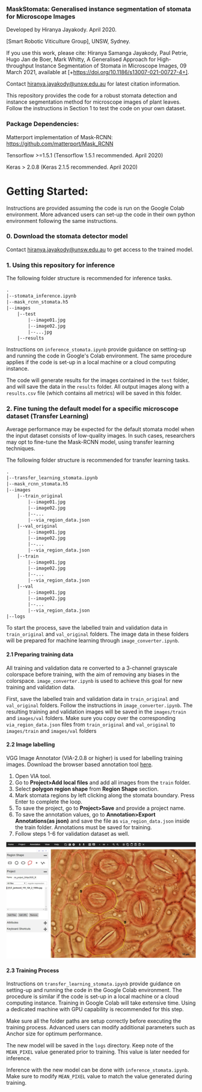 ### MaskStomata: Generalised instance segmentation of stomata for Microscope Images

Developed by Hiranya Jayakody. April 2020.

[Smart Robotic Viticulture Group], UNSW, Sydney.

If you use this work, please cite: Hiranya Samanga Jayakody, Paul Petrie, Hugo Jan de Boer, Mark Whitty, A Generalised Approach for High-throughput Instance Segmentation of Stomata in Microscope Images, 09 March 2021, available at [+https://doi.org/10.1186/s13007-021-00727-4+].

Contact hiranya.jayakody@unsw.edu.au for latest citation information.


This repository provides the code for a robust stomata detection and instance segmentation method for microscope images of plant leaves. Follow the instructions in Section 1 to test the code on your own dataset.

### Package Dependencies:

Matterport implementation of Mask-RCNN: https://github.com/matterport/Mask_RCNN

Tensorflow >=1.5.1 (Tensorflow 1.5.1 recommended. April 2020)

Keras > 2.0.8 (Keras 2.1.5 recommended. April 2020)

# Getting Started:

Instructions are provided assuming the code is run on the Google Colab environment. More advanced users can set-up the code in their own python environment following the same instructions.

### 0. Download the stomata detector model

Contact hiranya.jayakody@unsw.edu.au to get access to the trained model.

### 1. Using this repository for inference

The following folder structure is recommended for inference tasks.
```
.
|--stomata_inference.ipynb
|--mask_rcnn_stomata.h5
|--images
    |--test
        |--image01.jpg
        |--image02.jpg
        |--...jpg
    |--results
``` 
Instructions on ```inference_stomata.ipynb``` provide guidance on setting-up and running the code in Google's Colab environment. The same procedure applies if the code is set-up in a local machine or a cloud computing instance.

The code will generate results for the images contained in the ```test``` folder, and will save the data in the ```results``` folder. All output images along with a ```results.csv``` file (which contains all metrics) will be saved in this folder.

### 2. Fine tuning the default model for a specific microscope dataset (Transfer Learning)

Average performance may be expected for the default stomata model when the input dataset consists of low-quality images. In such cases, researchers may opt to fine-tune the Mask-RCNN model, using transfer learning techniques.

The following folder structure is recommended for transfer learning tasks.
```
.
|--transfer_learning_stomata.ipynb
|--mask_rcnn_stomata.h5
|--images
    |--train_original
        |--image01.jpg
        |--image02.jpg
        |--...
        |--via_region_data.json
    |--val_original
        |--image01.jpg
        |--image02.jpg
        |--...
        |--via_region_data.json
    |--train
        |--image01.jpg
        |--image02.jpg
        |--...
        |--via_region_data.json
    |--val
        |--image01.jpg
        |--image02.jpg
        |--...
        |--via_region_data.json
|--logs
```

To start the process, save the labelled train and validation data in ```train_original``` and ```val_original``` folders. The image data in these folders will be prepared for machine learning through ```image_converter.ipynb```.

#### 2.1 Preparing training data

All training and validation data re converted to a 3-channel grayscale colorspace before training, with the aim of removing any biases in the colorspace. ```image_converter.ipynb``` is used to achieve this goal for new training and validation data.

First, save the labelled train and validation data in ```train_original``` and ```val_original``` folders. Follow the instructions in ```image_converter.ipynb```. The resulting training and validation images will be saved in the ```images/train``` and ```images/val``` folders. Make sure you copy over the corresponding ```via_region_data.json``` files from ```train_original``` and ```val_original``` to ```images/train``` and ```images/val``` folders

#### 2.2 Image labelling

VGG Image Annotator (VIA-2.0.8 or higher) is used for labelling training images. Download the browser based annotation tool [here](http://www.robots.ox.ac.uk/~vgg/software/via/).

1. Open VIA tool.
2. Go to **Project>Add local files** and add all images from the ```train``` folder.
3. Select **polygon region shape** from **Region Shape** section.
4. Mark stomata regions by left clicking along the stomata boundary. Press Enter to complete the loop.
5. To save the project, go to **Project>Save** and provide a project name.
6. To save the annotation values, go to **Annotation>Export Annotations(as json)** and save the file as ```via_region_data.json``` inside the train folder. Annotations must be saved for training.
7. Follow steps 1-6 for validation dataset as well.

![via_interface](assets/via_interface.jpg)

#### 2.3 Training Process

Instructions on ```transfer_learning_stomata.ipynb``` provide guidance on setting-up and running the code in the Google Colab environment. The procedure is similar if the code is set-up in a local machine or a cloud computing instance. Training in Google Colab will take extensive time. Using a dedicated machine with GPU capability is recommended for this step.

Make sure all the folder paths are setup correctly before executing the training process. Advanced users can modify additional parameters such as Anchor size for optimum performance.

The new model will be saved in the ```logs``` directory. Keep note of the ```MEAN_PIXEL``` value generated prior to training. This value is later needed for inference.

Inference with the new model can be done with ```inference_stomata.ipynb```. Make sure to modify ```MEAN_PIXEL``` value to match the value generated during training.









